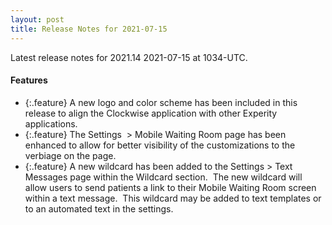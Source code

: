 ```yaml
---
layout: post
title: Release Notes for 2021-07-15
---
```


Latest release notes for 2021.14 2021-07-15 at 1034-UTC.

<div class='features' markdown='1'>

#### Features

- {:.feature} A new logo and color scheme has been included in this release to align the Clockwise application with other Experity applications.
- {:.feature} The Settings  > Mobile Waiting Room page has been enhanced to allow for better visibility of the customizations to the verbiage on the page.
- {:.feature} A new wildcard has been added to the Settings > Text Messages page within the Wildcard section.  The new wildcard will allow users to send patients a link to their Mobile Waiting Room screen within a text message.  This wildcard may be added to text templates or to an automated text in the settings.

</div>

